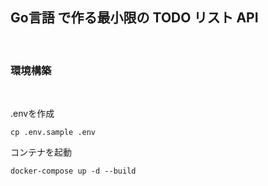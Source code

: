 ## Go言語 で作る最小限の TODO リスト API

<br />


### **環境構築**

<br />


.envを作成

```
cp .env.sample .env
```

コンテナを起動
```
docker-compose up -d --build
```

